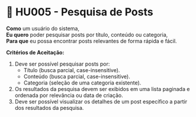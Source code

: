# 📖 HU005 - Pesquisa de Posts

**Como** um usuário do sistema,\
**Eu quero** poder pesquisar posts por título, conteúdo ou categoria,\
**Para que** eu possa encontrar posts relevantes de forma rápida e fácil.

**Critérios de Aceitação:**

1. Deve ser possível pesquisar posts por:
   * Título (busca parcial, case-insensitive).
   * Conteúdo (busca parcial, case-insensitive).
   * Categoria (seleção de uma categoria existente).
2. Os resultados da pesquisa devem ser exibidos em uma lista paginada e ordenada por relevância ou data de criação.
3. Deve ser possível visualizar os detalhes de um post específico a partir dos resultados da pesquisa.

